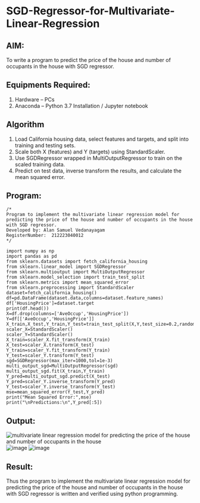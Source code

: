 # SGD-Regressor-for-Multivariate-Linear-Regression

## AIM:
To write a program to predict the price of the house and number of occupants in the house with SGD regressor.

## Equipments Required:
1. Hardware – PCs
2. Anaconda – Python 3.7 Installation / Jupyter notebook

## Algorithm
1. Load California housing data, select features and targets, and split into training and testing sets.
2. Scale both X (features) and Y (targets) using StandardScaler.
3. Use SGDRegressor wrapped in MultiOutputRegressor to train on the scaled training data.
4. Predict on test data, inverse transform the results, and calculate the mean squared error.

## Program:
```
/*
Program to implement the multivariate linear regression model for predicting the price of the house and number of occupants in the house with SGD regressor.
Developed by: Alan Samuel Vedanayagam
RegisterNumber:  212223040012
*/
```
```
import numpy as np
import pandas as pd
from sklearn.datasets import fetch_california_housing
from sklearn.linear_model import SGDRegressor
from sklearn.multioutput import MultiOutputRegressor
from sklearn.model_selection import train_test_split
from sklearn.metrics import mean_squared_error
from sklearn.preprocessing import StandardScaler
dataset=fetch_california_housing()
df=pd.DataFrame(dataset.data,columns=dataset.feature_names)
df['HousingPrice']=dataset.target
print(df.head())
X=df.drop(columns=['AveOccup','HousingPrice'])
Y=df[['AveOccup','HousingPrice']]
X_train,X_test,Y_train,Y_test=train_test_split(X,Y,test_size=0.2,random_state=42)
scaler_X=StandardScaler()
scaler_Y=StandardScaler()
X_train=scaler_X.fit_transform(X_train)
X_test=scaler_X.transform(X_test)
Y_train=scaler_Y.fit_transform(Y_train)
Y_test=scaler_Y.transform(Y_test)
sgd=SGDRegressor(max_iter=1000,tol=1e-3)
multi_output_sgd=MultiOutputRegressor(sgd)
multi_output_sgd.fit(X_train,Y_train)
Y_pred=multi_output_sgd.predict(X_test)
Y_pred=scaler_Y.inverse_transform(Y_pred)
Y_test=scaler_Y.inverse_transform(Y_test)
mse=mean_squared_error(Y_test,Y_pred)
print("Mean Squared Error:",mse)
print("\nPredictions:\n",Y_pred[:5])
```
## Output:
![multivariate linear regression model for predicting the price of the house and number of occupants in the house](sam.png)
![image](https://github.com/user-attachments/assets/efe87b01-838f-4d7f-83a9-11933709b384)
![image](https://github.com/user-attachments/assets/c7d65073-c4a0-47a6-8876-1cf31dcfdcab)


## Result:
Thus the program to implement the multivariate linear regression model for predicting the price of the house and number of occupants in the house with SGD regressor is written and verified using python programming.
